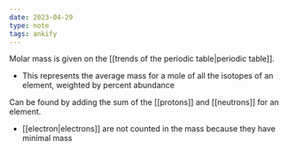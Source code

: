 ```yaml
---
date: 2023-04-29
type: note
tags: ankify
---
```


Molar mass is given on the [[trends of the periodic table|periodic table]].
- This represents the average mass for a mole of all the isotopes of an element, weighted by percent abundance

Can be found by adding the sum of the [[protons]] and [[neutrons]] for an element.
- [[electron|electrons]] are not counted in the mass because they have minimal mass
